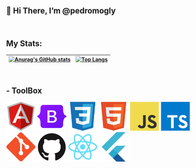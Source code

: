 <h2> 👋 Hi There, I’m @pedromogly </h2>
<tr><br>
<h2> My Stats: </h2>

| [![Anurag's GitHub stats](https://github-readme-stats.vercel.app/api/?username=pedromogly&repo=github-readme-stats&show_icons=true&theme=tokyonight)](https://github.com/pedromogly/github-readme-stats) | [![Top Langs](https://github-readme-stats.vercel.app/api/top-langs/?username=pedromogly&repo=convoychat&layout=compact&theme=tokyonight)](https://github.com/pedromogly/github-readme-stats) |
| ------------- | ------------- |
  
<br><tr>
<h2>- ToolBox</h2>
<p>
  <img class="anim-icon" src="https://raw.githubusercontent.com/devicons/devicon/1119b9f84c0290e0f0b38982099a2bd027a48bf1/icons/angularjs/angularjs-original.svg" width="80px">
  <img src="https://raw.githubusercontent.com/devicons/devicon/1119b9f84c0290e0f0b38982099a2bd027a48bf1/icons/bootstrap/bootstrap-original.svg" width="80px">
  <img src="https://raw.githubusercontent.com/devicons/devicon/1119b9f84c0290e0f0b38982099a2bd027a48bf1/icons/css3/css3-original.svg" width="80px">
  <img src="https://raw.githubusercontent.com/devicons/devicon/1119b9f84c0290e0f0b38982099a2bd027a48bf1/icons/html5/html5-original.svg" width="80px">
  <img src="https://raw.githubusercontent.com/devicons/devicon/1119b9f84c0290e0f0b38982099a2bd027a48bf1/icons/javascript/javascript-original.svg" width="80px">
  <img src="https://raw.githubusercontent.com/devicons/devicon/1119b9f84c0290e0f0b38982099a2bd027a48bf1/icons/typescript/typescript-original.svg" width="80px">
  <img src="https://raw.githubusercontent.com/devicons/devicon/1119b9f84c0290e0f0b38982099a2bd027a48bf1/icons/git/git-original.svg" width="80px">
  <img src="https://raw.githubusercontent.com/devicons/devicon/1119b9f84c0290e0f0b38982099a2bd027a48bf1/icons/github/github-original.svg" width="80px">
  <img src="https://raw.githubusercontent.com/devicons/devicon/1119b9f84c0290e0f0b38982099a2bd027a48bf1/icons/react/react-original.svg" width="80px">
  <img src="https://raw.githubusercontent.com/devicons/devicon/1119b9f84c0290e0f0b38982099a2bd027a48bf1/icons/flutter/flutter-original.svg" width="80px"> 
</p><tr>
<!--
<style>
.anim-icon {
    animation: openAnimation 2s;
    animation-delay: 1s;
    animation-fill-mode: backwards;
  }
  
@keyframes openAnimation {
    from {
        transform: translateY(-100%);
    }
    to {
        transform: translateY(0%);
    }
}
</style>
-->

<!---
pedromogly/pedromogly is a ✨ special ✨ repository because its `README.md` (this file) appears on your GitHub profile.
You can click the Preview link to take a look at your changes.
--->
